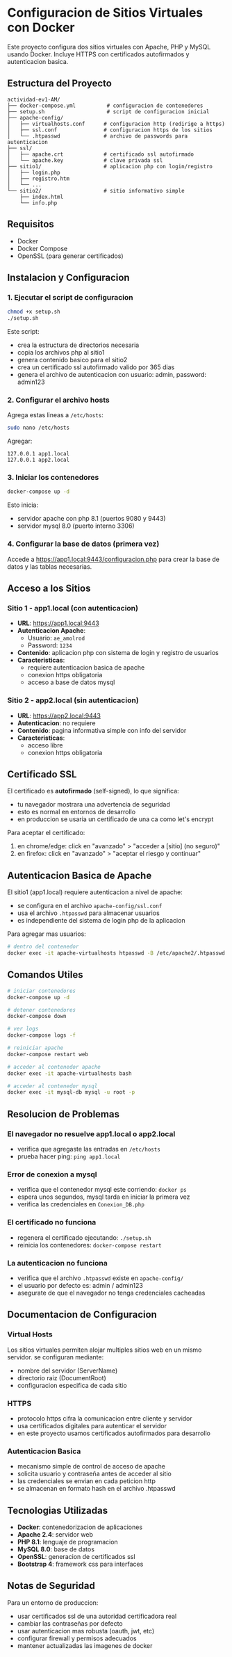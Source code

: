 # Configuracion de Sitios Virtuales con Docker

Este proyecto configura dos sitios virtuales con Apache, PHP y MySQL usando Docker. Incluye HTTPS con certificados autofirmados y autenticacion basica.

## Estructura del Proyecto

```
actividad-ev1-AM/
├── docker-compose.yml          # configuracion de contenedores
├── setup.sh                    # script de configuracion inicial
├── apache-config/
│   ├── virtualhosts.conf      # configuracion http (redirige a https)
│   ├── ssl.conf               # configuracion https de los sitios
│   └── .htpasswd              # archivo de passwords para autenticacion
├── ssl/
│   ├── apache.crt             # certificado ssl autofirmado
│   └── apache.key             # clave privada ssl
├── sitio1/                    # aplicacion php con login/registro
│   ├── login.php
│   ├── registro.htm
│   └── ...
└── sitio2/                    # sitio informativo simple
    ├── index.html
    └── info.php
```

## Requisitos

- Docker
- Docker Compose
- OpenSSL (para generar certificados)

## Instalacion y Configuracion

### 1. Ejecutar el script de configuracion

```bash
chmod +x setup.sh
./setup.sh
```

Este script:
- crea la estructura de directorios necesaria
- copia los archivos php al sitio1
- genera contenido basico para el sitio2
- crea un certificado ssl autofirmado valido por 365 dias
- genera el archivo de autenticacion con usuario: admin, password: admin123

### 2. Configurar el archivo hosts

Agrega estas lineas a `/etc/hosts`:

```bash
sudo nano /etc/hosts
```

Agregar:
```
127.0.0.1 app1.local
127.0.0.1 app2.local
```

### 3. Iniciar los contenedores

```bash
docker-compose up -d
```

Esto inicia:
- servidor apache con php 8.1 (puertos 9080 y 9443)
- servidor mysql 8.0 (puerto interno 3306)

### 4. Configurar la base de datos (primera vez)

Accede a https://app1.local:9443/configuracion.php para crear la base de datos y las tablas necesarias.

## Acceso a los Sitios

### Sitio 1 - app1.local (con autenticacion)
- **URL**: https://app1.local:9443
- **Autenticacion Apache**: 
  - Usuario: `ae_amolrod`
  - Password: `1234`
- **Contenido**: aplicacion php con sistema de login y registro de usuarios
- **Caracteristicas**:
  - requiere autenticacion basica de apache
  - conexion https obligatoria
  - acceso a base de datos mysql

### Sitio 2 - app2.local (sin autenticacion)
- **URL**: https://app2.local:9443
- **Autenticacion**: no requiere
- **Contenido**: pagina informativa simple con info del servidor
- **Caracteristicas**:
  - acceso libre
  - conexion https obligatoria

## Certificado SSL

El certificado es **autofirmado** (self-signed), lo que significa:
- tu navegador mostrara una advertencia de seguridad
- esto es normal en entornos de desarrollo
- en produccion se usaria un certificado de una ca como let's encrypt

Para aceptar el certificado:
1. en chrome/edge: click en "avanzado" > "acceder a [sitio] (no seguro)"
2. en firefox: click en "avanzado" > "aceptar el riesgo y continuar"

## Autenticacion Basica de Apache

El sitio1 (app1.local) requiere autenticacion a nivel de apache:
- se configura en el archivo `apache-config/ssl.conf`
- usa el archivo `.htpasswd` para almacenar usuarios
- es independiente del sistema de login php de la aplicacion

Para agregar mas usuarios:
```bash
# dentro del contenedor
docker exec -it apache-virtualhosts htpasswd -B /etc/apache2/.htpasswd nuevo_usuario
```

## Comandos Utiles

```bash
# iniciar contenedores
docker-compose up -d

# detener contenedores
docker-compose down

# ver logs
docker-compose logs -f

# reiniciar apache
docker-compose restart web

# acceder al contenedor apache
docker exec -it apache-virtualhosts bash

# acceder al contenedor mysql
docker exec -it mysql-db mysql -u root -p
```

## Resolucion de Problemas

### El navegador no resuelve app1.local o app2.local
- verifica que agregaste las entradas en `/etc/hosts`
- prueba hacer ping: `ping app1.local`

### Error de conexion a mysql
- verifica que el contenedor mysql este corriendo: `docker ps`
- espera unos segundos, mysql tarda en iniciar la primera vez
- verifica las credenciales en `Conexion_DB.php`

### El certificado no funciona
- regenera el certificado ejecutando: `./setup.sh`
- reinicia los contenedores: `docker-compose restart`

### La autenticacion no funciona
- verifica que el archivo `.htpasswd` existe en `apache-config/`
- el usuario por defecto es: admin / admin123
- asegurate de que el navegador no tenga credenciales cacheadas

## Documentacion de Configuracion

### Virtual Hosts
Los sitios virtuales permiten alojar multiples sitios web en un mismo servidor. se configuran mediante:
- nombre del servidor (ServerName)
- directorio raiz (DocumentRoot)
- configuracion especifica de cada sitio

### HTTPS
- protocolo https cifra la comunicacion entre cliente y servidor
- usa certificados digitales para autenticar el servidor
- en este proyecto usamos certificados autofirmados para desarrollo

### Autenticacion Basica
- mecanismo simple de control de acceso de apache
- solicita usuario y contraseña antes de acceder al sitio
- las credenciales se envian en cada peticion http
- se almacenan en formato hash en el archivo .htpasswd

## Tecnologias Utilizadas

- **Docker**: contenedorizacion de aplicaciones
- **Apache 2.4**: servidor web
- **PHP 8.1**: lenguaje de programacion
- **MySQL 8.0**: base de datos
- **OpenSSL**: generacion de certificados ssl
- **Bootstrap 4**: framework css para interfaces

## Notas de Seguridad

Para un entorno de produccion:
- usar certificados ssl de una autoridad certificadora real
- cambiar las contraseñas por defecto
- usar autenticacion mas robusta (oauth, jwt, etc)
- configurar firewall y permisos adecuados
- mantener actualizadas las imagenes de docker
